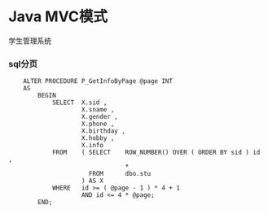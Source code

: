 # Java MVC模式 #
学生管理系统



### sql分页 ###
		ALTER PROCEDURE P_GetInfoByPage @page INT
		AS
		    BEGIN
		        SELECT  X.sid ,
		                X.sname ,
		                X.gender ,
		                X.phone ,
		                X.birthday ,
		                X.hobby ,
		                X.info
		        FROM    ( SELECT    ROW_NUMBER() OVER ( ORDER BY sid ) id ,
		                            *
		                  FROM      dbo.stu
		                ) AS X
		        WHERE   id >= ( @page - 1 ) * 4 + 1
		                AND id <= 4 * @page;
		    END;
